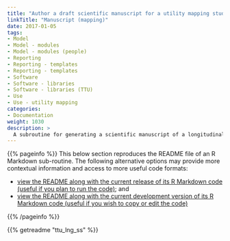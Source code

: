 ```yaml
---
title: "Author a draft scientific manuscript for a utility mapping study"
linkTitle: "Manuscript (mapping)"
date: 2017-01-05
tags:
- Model
- Model - modules
- Model - modules (people)
- Reporting
- Reporting - templates
- Reporting - templates
- Software
- Software - libraries
- Software - libraries (TTU)
- Use
- Use - utility mapping
categories:
- Documentation
weight: 1030
description: >
  A subroutine for generating a scientific manuscript of a longitudinal utility mapping study undertaken with the TTU library.
---
```


{{% pageinfo %}}
This below section reproduces the README file of an R Markdown sub-routine. The following alternative options may provide more contextual information and access to more useful code formats:

* [view the README along with the current release of its R Markdown code (useful if you plan to run the code)](https://doi.org/10.5281/zenodo.5976987); and
* [view the README along with the current development version of its R Markdown code (useful if you wish to copy or edit the code)](https://github.com/ready4-dev/ttu_mdl_ctlg/) 

{{% /pageinfo %}}

{{% getreadme "ttu_lng_ss" %}}
